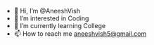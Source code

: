 - 👋 Hi, I’m @AneeshVish
- 👀 I’m interested in Coding
- 🌱 I’m currently learning College
- 📫 How to reach me aneeshvish5@gmail.com

<!---
AneeshVish/AneeshVish is a ✨ special ✨ repository because its `README.md` (this file) appears on your GitHub profile.
You can click the Preview link to take a look at your changes.
--->
